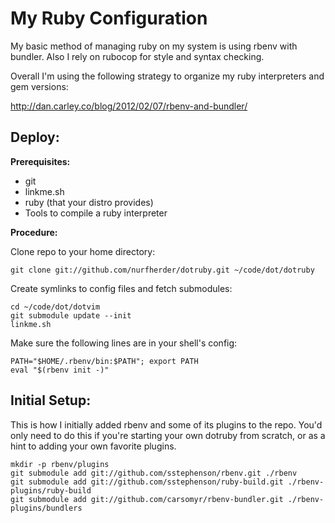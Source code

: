 My Ruby Configuration
=====================

My basic method of managing ruby on my system is using rbenv with bundler.  Also I rely on rubocop for style and syntax checking.

Overall I'm using the following strategy to organize my ruby interpreters and gem versions:

http://dan.carley.co/blog/2012/02/07/rbenv-and-bundler/


Deploy:
-------

**Prerequisites:**

 * git
 * linkme.sh
 * ruby (that your distro provides)
 * Tools to compile a ruby interpreter

**Procedure:**

Clone repo to your home directory:

    git clone git://github.com/nurfherder/dotruby.git ~/code/dot/dotruby

Create symlinks to config files and fetch submodules:

    cd ~/code/dot/dotvim
    git submodule update --init
    linkme.sh

Make sure the following lines are in your shell's config:

    PATH="$HOME/.rbenv/bin:$PATH"; export PATH
    eval "$(rbenv init -)"

Initial Setup:
--------------

This is how I initially added rbenv and some of its plugins to the repo.  You'd only need to do this if you're starting your own dotruby from scratch, or as a hint to adding your own favorite plugins.

    mkdir -p rbenv/plugins
    git submodule add git://github.com/sstephenson/rbenv.git ./rbenv
    git submodule add git://github.com/sstephenson/ruby-build.git ./rbenv-plugins/ruby-build
    git submodule add git://github.com/carsomyr/rbenv-bundler.git ./rbenv-plugins/bundlers

